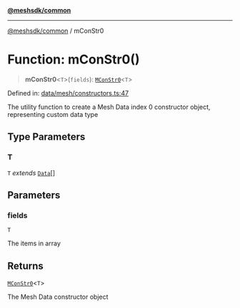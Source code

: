 [**@meshsdk/common**](../README.md)

***

[@meshsdk/common](../globals.md) / mConStr0

# Function: mConStr0()

> **mConStr0**\<`T`\>(`fields`): [`MConStr0`](../type-aliases/MConStr0.md)\<`T`\>

Defined in: [data/mesh/constructors.ts:47](https://github.com/MeshJS/mesh/blob/1abde1553cbd7cf2cf4e40197fc0de9e4a7d0f49/packages/mesh-common/src/data/mesh/constructors.ts#L47)

The utility function to create a Mesh Data index 0 constructor object, representing custom data type

## Type Parameters

### T

`T` *extends* [`Data`](../type-aliases/Data.md)[]

## Parameters

### fields

`T`

The items in array

## Returns

[`MConStr0`](../type-aliases/MConStr0.md)\<`T`\>

The Mesh Data constructor object
